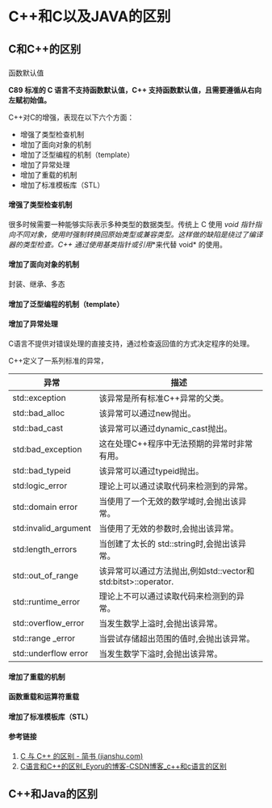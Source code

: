 # C++和C以及JAVA的区别

## C和C++的区别

### 

函数默认值

**C89 标准的 C 语言不支持函数默认值，C++ 支持函数默认值，且需要遵循从右向左赋初始值。**



C++对C的增强，表现在以下六个方面：

- 增强了类型检查机制
- 增加了面向对象的机制
- 增加了泛型编程的机制（template）
- 增加了异常处理
- 增加了重载的机制
- 增加了标准模板库（STL）

#### 增强了类型检查机制

很多时候需要一种能够实际表示多种类型的数据类型。传统上 C 使用 **void* 指针**指向不同对象，使用时强制转换回原始类型或兼容类型。这样做的缺陷是绕过了编译器的类型检查。C++ 通过**使用基类指针或引用**来代替 void* 的使用。

#### 增加了面向对象的机制

封装、继承、多态

#### 增加了泛型编程的机制（template）



#### 增加了异常处理

C语言不提供对错误处理的直接支持，通过检查返回值的方式决定程序的处理。

C++定义了一系列标准的异常，

| 异常                 | 描述                                                         |
| -------------------- | ------------------------------------------------------------ |
| std::exception       | 该异常是所有标准C++异常的父类。                              |
| std::bad_alloc       | 该异常可以通过new抛出。                                      |
| std::bad_cast        | 该异常可以通过dynamic_cast抛出。                             |
| std:bad_exception    | 这在处理C++程序中无法预期的异常时非常有用。                  |
| std::bad_typeid      | 该异常可以通过typeid抛出。                                   |
| std:logic_error      | 理论上可以通过读取代码来检测到的异常。                       |
| std::domain error    | 当使用了一个无效的数学域时,会抛出该异常。                    |
| std:invalid_argument | 当使用了无效的参数时,会抛出该异常。                          |
| std:length_errors    | 当创建了太长的  std::string时,会抛出该异常。                 |
| std::out_of_range    | 该异常可以通过方法抛出,例如std::vector和  std:bitst>::operator[](). |
| std::runtime_error   | 理论上不可以通过读取代码来检测到的异常。                     |
| std::overflow_error  | 当发生数学上溢时,会抛出该异常。                              |
| std::range _error    | 当尝试存储超出范围的值时,会抛出该异常。                      |
| std::underflow error | 当发生数学下溢时,会抛出该异常。                              |

#### 增加了重载的机制

**函数重载和运算符重载**



#### 增加了标准模板库（STL）



#### 参考链接

1. [C 与 C++ 的区别 - 简书 (jianshu.com)](https://www.jianshu.com/p/2522b07219ae)
2. [C语言和C++的区别_Eyoru的博客-CSDN博客_c++和c语言的区别](https://blog.csdn.net/czc1997/article/details/81254971?utm_medium=distribute.pc_relevant.none-task-blog-2~default~BlogCommendFromMachineLearnPai2~default-5.base&depth_1-utm_source=distribute.pc_relevant.none-task-blog-2~default~BlogCommendFromMachineLearnPai2~default-5.base)

## C++和Java的区别

### 